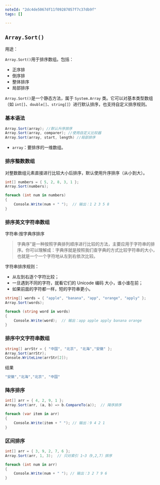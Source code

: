 ```yaml
---
noteId: "2dc4de5067df11f09287057f7c37db9f"
tags: []

---
```



## `Array.Sort()` 
用途：

`Array.Sort()`用于排序数组。包括：

- 正序排
- 倒序排
- 整体排序
- 局部排序

`Array.Sort()`是一个静态方法，属于 `System.Array` 类。它可以对基本类型数组（如 `int[]`、`double[]`、`string[]`）进行默认排序，也支持自定义排序规则。

### 基本语法

```csharp
Array.Sort(array); //默认升序排序
Array.Sort(array, comparer); //使用自定义比较器
Array.Sort(array, start, length) //局部排序
```

* `array`：要排序的一维数组。

### 排序整数数组

对整数数组元素直接进行比较大小后排序，默认使用升序排序（从小到大）。

```csharp
int[] numbers = { 5, 2, 8, 3, 1 };
Array.Sort(numbers);

foreach (int num in numbers)
{
    Console.Write(num + " ");  // 输出：1 2 3 5 8
}
```

### 排序英文字符串数组

字符串:按字典序排序

>字典序”是一种按照字典排列顺序进行比较的方法，主要应用于字符串的排序。你可以理解成：字典序就是按照我们查字典的方式比较字符串的大小，也就是一个一个字符地从左到右依次比较。

字符串排序规则：

- 从左到右逐个字符比较；
- 一旦遇到不同的字符，就看它们的 Unicode 编码 大小，谁小谁在前；
- 如果前面的字符都一样，短的字符串更小。

```c#
string[] words = { "apple", "banana", "app", "orange", "apply" };
Array.Sort(words);

foreach (string word in words)
{
    Console.Write(word);  // 输出：app apple apply banana orange
}

```

### 排序中文字符串数组

```c#
string[] arrStr = { "中国", "北京", "北海","安徽" };
Array.Sort(arrStr);
Console.WriteLine(arrStr[2]);
```

结果

```c#
"安徽","北海","北京", "中国"
```

### 降序排序

```csharp
int[] arr = { 4, 2, 9, 1 };
Array.Sort(arr, (a, b) => b.CompareTo(a));  // 降序排序

foreach (var item in arr)
{
    Console.Write(item + " "); // 输出：9 4 2 1
}
```

### 区间排序

```csharp
int[] arr = { 3, 9, 2, 7, 6 };
Array.Sort(arr, 1, 3);  // 只对索引 1~3（9,2,7）排序

foreach (int num in arr)
{
    Console.Write(num + " "); // 输出：3 2 7 9 6
}
```